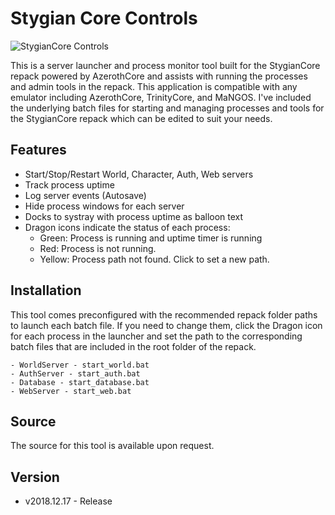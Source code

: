 
# Stygian Core Controls

![StygianCore Controls](https://stygianthebest.github.io/assets/img/projects/stygiancore_controls/480-stygiancorecontrols.jpg)

This is a server launcher and process monitor tool built for the StygianCore repack powered by AzerothCore and assists with running the processes and admin tools in the repack. This application is compatible with any emulator including AzerothCore, TrinityCore, and MaNGOS. I've included the underlying batch files for starting and managing processes and tools for the StygianCore repack which can be edited to suit your needs.

## Features

- Start/Stop/Restart World, Character, Auth, Web servers
- Track process uptime
- Log server events (Autosave)
- Hide process windows for each server
- Docks to systray with process uptime as balloon text
- Dragon icons indicate the status of each process:
  - Green: Process is running and uptime timer is running
  - Red: Process is not running.
  - Yellow: Process path not found. Click to set a new path.

## Installation

 This tool comes preconfigured with the recommended repack folder paths to launch each batch file. If you need to change them, click the Dragon icon for each process in the launcher and set the path to the corresponding batch files that are included in the root folder of the repack.

    - WorldServer - start_world.bat
    - AuthServer - start_auth.bat
    - Database - start_database.bat
    - WebServer - start_web.bat

## Source

 The source for this tool is available upon request.

## Version

- v2018.12.17 - Release